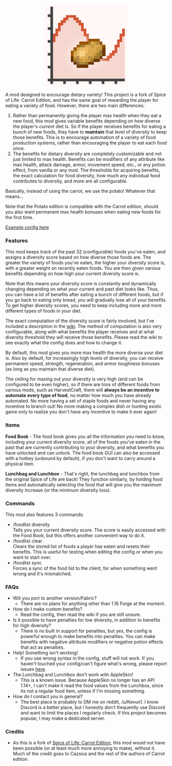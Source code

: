 <p align="center">
	<img width=256px src="GitHub/logo.png" />
</p>
A mod designed to encourage dietary variety! This project is a fork of Spice of Life: Carrot Edition, and has the same goal of rewarding the player for eating a variety of food. However, there are two main differences:


1. Rather than permanently giving the player max health when they eat a new food, this mod gives variable benefits depending on how diverse the player's *current* diet is. So if the player receives benefits for eating a bunch of new foods, they have to **maintain** that level of diversity to keep those benefits. This is to encourage automation of a variety of food production systems, rather than encouraging the player to eat each food once. 
2. The benefits for dietary diversity are completely customizable and not just limited to max health. Benefits can be modifiers of any attribute like max health, attack damage, armor, movement speed, etc., or any potion effect, from vanilla or any mod. The thresholds for acquiring benefits, the exact calculation for food diversity, how much any individual food contributes to diversity, and more are all configurable.

Basically, instead of using the carrot, we use the potato! Whatever that means...

Note that the Potato edition is compatible with the Carrot edition, should you also want permanent max health bonuses when eating new foods for the first time.

[Example config here](https://github.com/Kevun1/Spice-of-Life-Potato-Edition/blob/1.16/GitHub/solpotato-server.toml)

### Features

This mod keeps track of the past 32 (configurable) foods you've eaten, and assigns a diversity score based on how diverse those foods are. The greater the variety of foods you've eaten, the higher your diversity score is, with a greater weight on recently eaten foods. You are then given various benefits depending on how high your current diversity score is. 

Note that this means your diversity score is constantly and dynamically changing depending on what your current and past diet looks like. Thus, you can have a lot of benefits after eating a bunch of different foods, but if you go back to eating only bread, you will gradually lose all of your benefits. To get higher diversity scores, you need to keep including more and more different types of foods in your diet.

The exact computation of the diversity score is fairly involved, but I've included a description in the [wiki](https://github.com/Kevun1/Spice-of-Life-Potato-Edition/wiki). The method of computation is also very configurable, along with what benefits the player receives and at what diversity threshold they will receive those benefits. Please read the wiki to see exactly what the config does and how to change it.

By default, this mod gives you more max health the more diverse your diet is. Also by default, for increasingly high levels of diversity, you can receive permanent speed, strength, regeneration, and armor toughness bonuses (as long as you maintain that diverse diet). 

The ceiling for maxing out your diversity is very high (and can be configured to be even higher), so if there are tons of different foods from various mods, such as HarvestCraft, there will **always be an incentive to automate every type of food**, no matter how much you have already automated.  No more having a set of staple foods and never having any incentive to branch out! No more making a complex dish or hunting exotic game only to realize you don't have any incentive to make it ever again! 

### Items

**Food Book** - The food book gives you all the information you need to know, including your current diversity score, all of the foods you've eaten in the past that are currently contributing to your diversity, and what benefits you have unlocked and can unlock. The food book GUI can also be accessed with a hotkey (unbound by default), if you don't want to carry around a physical item.

**Lunchbag and Lunchbox** - That's right, the lunchbag and lunchbox from the original Spice of Life are back! They function similarly, by holding food items and automatically selecting the food that will give you the maximum diversity increase (or the minimum diversity loss). 

### Commands

This mod also features 3 commands:

- /foodlist diversity  
    Tells you your current diversity score. The score is easily accessed with the Food Book, but this offers another convenient way to do it.
- /foodlist clear  
    Clears the stored list of foods a player has eaten and resets their benefits. This is useful for testing when editing the config or when you want to start over.
- /foodlist sync  
    Forces a sync of the food list to the client, for when something went wrong and it's mismatched.

### FAQs

- Will you port to another version/Fabric?
  - There are no plans for anything other than 1.16 Forge at the moment.
- How do I make custom benefits?
  - Read the config, then read the wiki if you are still unsure.
- Is it possible to have penalties for low diversity, in addition to benefits for high diversity?
  - There is no built in support for penalties, but yes, the config is powerful enough to make benefits into penalties. You can make benefits with negative attribute modifiers or negative potion effects that act as penalties. 
- Help! Something isn't working!
  - If you use wrong syntax in the config, stuff will not work. If you haven't touched your config/can't figure what's wrong, please report issues [here](https://github.com/Kevun1/Spice-of-Life-Potato-Edition/issues).
- The Lunchbag and Lunchbox don't work with AppleSkin!
  - This is a known issue. Because AppleSkin no longer has an API 1.14+, I can't make it read the food values from the Lunchbox, since its not a regular food item, unless if I'm missing something.
- How do I contact you in general?
  - The best place is probably to DM me on reddit, /u/Kevun1. I know Discord is a better place, but I honestly don't frequently use Discord and want to limit the places I regularly check. If this project becomes popular, I may make a dedicated server.

### Credits

- As this is a fork of [Spice of Life: Carrot Edition](https://github.com/Cazsius/Spice-of-Life-Carrot-Edition), this mod would not have been possible (or at least much more annoying to make), without it. Much of the credit goes to Cazsius and the rest of the authors of Carrot edition.

